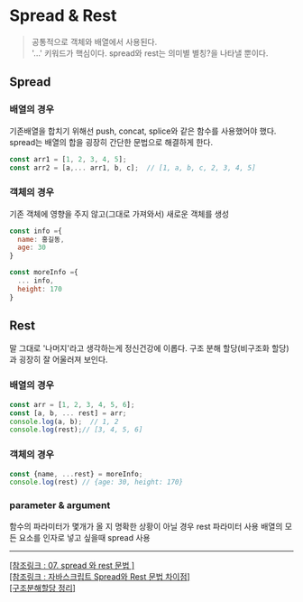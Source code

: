 # Spread & Rest
> 공통적으로 객체와 배열에서 사용된다.   
> '...' 키워드가 핵심이다. spread와 rest는 의미별 별칭?을 나타낼 뿐이다.

## Spread

### 배열의 경우
기존배열을 합치기 위해선 push, concat, splice와 같은 함수를 사용했어야 했다. spread는 배열의 합을 굉장히 간단한 문법으로 해결하게 한다.

``` javascript
const arr1 = [1, 2, 3, 4, 5];
const arr2 = [a,... arr1, b, c];  // [1, a, b, c, 2, 3, 4, 5]
```

### 객체의 경우
기존 객체에 영향을 주지 않고(그대로 가져와서) 새로운 객체를 생성
``` javascript
const info ={
  name: 홍길동,
  age: 30
}

const moreInfo ={
  ... info,
  height: 170
}
```

## Rest
말 그대로 '나머지'라고 생각하는게 정신건강에 이롭다.
구조 분해 할당(비구조화 할당)과 굉장히 잘 어울러져 보인다.

### 배열의 경우
``` javascript
const arr = [1, 2, 3, 4, 5, 6];
const [a, b, ... rest] = arr;
console.log(a, b);  // 1, 2
console.log(rest);// [3, 4, 5, 6]
```

### 객체의 경우

``` javascript
const {name, ...rest} = moreInfo;
console.log(rest) // {age: 30, height: 170}

```

### parameter & argument

함수의 파라미터가 몇개가 올 지 명확한 상황이 아닐 경우 rest 파라미터 사용
배열의 모든 요소를 인자로 넣고 싶을때 spread 사용

<hr />

[[참조링크 : 07. spread 와 rest 문법 ]](https://learnjs.vlpt.us/useful/07-spread-and-rest.html)   
[[참조링크 : 자바스크립트 Spread와 Rest 문법 차이점]](https://medium.com/@shlee1353/%EC%9E%90%EB%B0%94%EC%8A%A4%ED%81%AC%EB%A6%BD%ED%8A%B8-spread%EC%99%80-rest-%EB%AC%B8%EB%B2%95%EC%A0%95%EB%A6%AC-f42efa73d3db)   
[[구조분해할당 정리]](https://github.com/2wonbin/TIL/blob/main/Javascript/Destructuring%20Assignment.md)
